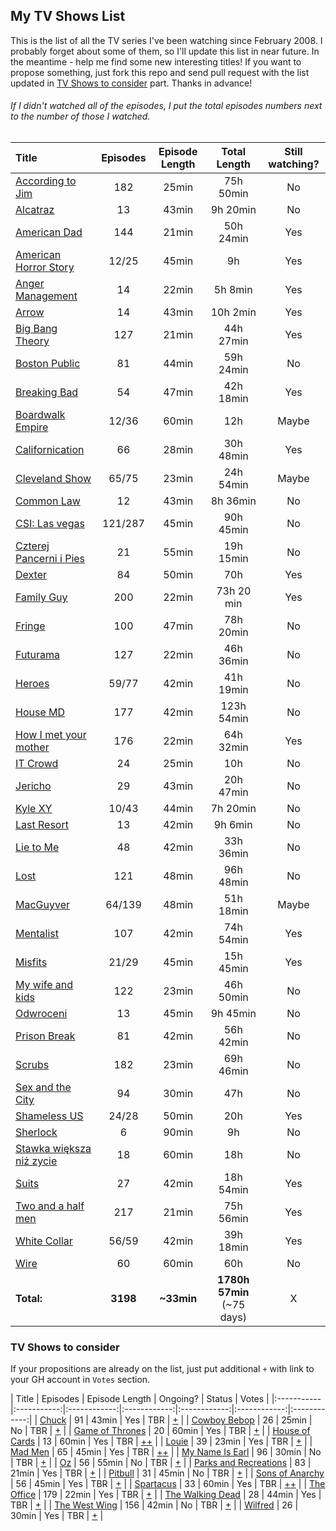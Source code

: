 ## My TV Shows List
This is the list of all the TV series I've been watching since February 2008. I probably forget about some of them, so I'll update this list in near future. In the meantime - help me find some new interesting titles! If you want to propose something, just fork this repo and send pull request with the list updated in [TV Shows to consider](https://github.com/michalbe/tv-series/blob/master/readme.md#tv-shows-to-consider) part. Thanks in advance!

###### If I didn't watched all of the episodes, I put the total episodes numbers next to the number of those I watched. 

| Title | Episodes | Episode Length | Total Length | Still watching? |
|:-----------|:-----------:|:------------:|:------------:|:------------:|
| [According to Jim](http://www.imdb.com/title/tt0285351/) | 182 | 25min | 75h 50min | No |
| [Alcatraz](http://www.imdb.com/title/tt1728102) | 13 | 43min | 9h 20min | No |
| [American Dad](http://www.imdb.com/title/tt0397306) | 144 | 21min | 50h 24min | Yes |
| [American Horror Story](http://www.imdb.com/title/tt1844624) | 12/25 | 45min | 9h | Yes |
| [Anger Management](http://www.imdb.com/title/tt1986770) | 14 | 22min | 5h 8min | Yes |
| [Arrow](http://www.imdb.com/title/tt2193021/) | 14 | 43min | 10h 2min | Yes |
| [Big Bang Theory](http://www.imdb.com/title/tt0898266/) | 127 | 21min | 44h 27min | Yes |
| [Boston Public](http://www.imdb.com/title/tt0247081/) | 81 | 44min | 59h 24min | No |
| [Breaking Bad](http://www.imdb.com/title/tt0903747/) | 54 | 47min | 42h 18min | Yes |
| [Boardwalk Empire](http://www.imdb.com/title/tt0979432/) | 12/36 | 60min | 12h | Maybe |
| [Californication](http://www.imdb.com/title/tt0904208/) | 66 | 28min | 30h 48min | Yes |
| [Cleveland Show](http://www.imdb.com/title/tt1195935/) | 65/75 | 23min | 24h 54min | Maybe |
| [Common Law](http://www.imdb.com/title/tt1771072/) | 12 | 43min | 8h 36min| No |
| [CSI: Las vegas](http://www.imdb.com/title/tt0247082/) | 121/287 | 45min | 90h 45min | No |
| [Czterej Pancerni i Pies](http://www.imdb.com/title/tt0120948/) | 21 | 55min | 19h 15min | No |
| [Dexter](http://www.imdb.com/title/tt0773262/) | 84 | 50min | 70h | Yes |
| [Family Guy](http://www.imdb.com/title/tt0182576/) | 200 | 22min | 73h 20 min | Yes |
| [Fringe](http://www.imdb.com/title/tt1119644/) | 100 | 47min | 78h 20min | No |
| [Futurama](http://www.imdb.com/title/tt0149460/) | 127 | 22min | 46h 36min | No |
| [Heroes](http://www.imdb.com/title/tt0813715) | 59/77 | 42min | 41h 19min | No |
| [House MD](http://www.imdb.com/title/tt0412142/) | 177 | 42min | 123h 54min | No |
| [How I met your mother](http://www.imdb.com/title/tt0460649/) | 176 | 22min | 64h 32min | Yes |
| [IT Crowd](http://www.imdb.com/title/tt0487831) | 24 | 25min | 10h | No |
| [Jericho](http://www.imdb.com/title/tt0805663) | 29 | 43min | 20h 47min | No |
| [Kyle XY](http://www.imdb.com/title/tt0756509/) | 10/43 | 44min | 7h 20min | No |
| [Last Resort](http://www.imdb.com/title/tt2172103/) | 13 | 42min | 9h 6min | No |
| [Lie to Me](http://www.imdb.com/title/tt1235099/) | 48 | 42min | 33h 36min | No |
| [Lost](http://www.imdb.com/title/tt0411008/) | 121 | 48min | 96h 48min | No |
| [MacGuyver](http://www.imdb.com/title/tt0088559/) | 64/139 | 48min | 51h 18min | Maybe |
| [Mentalist](http://www.imdb.com/title/tt1196946) | 107 | 42min | 74h 54min | Yes |
| [Misfits](http://www.imdb.com/title/tt1548850/) | 21/29 | 45min | 15h 45min | Yes |
| [My wife and kids](http://www.imdb.com/title/tt0273855) | 122 | 23min | 46h 50min | No |
| [Odwroceni](http://www.imdb.com/title/tt0998810) | 13 | 45min | 9h 45min | No |
| [Prison Break](http://www.imdb.com/title/tt0455275/) | 81 | 42min | 56h 42min | No |
| [Scrubs](http://www.imdb.com/title/tt0285403) | 182 | 23min | 69h 46min | No |
| [Sex and the City](http://www.imdb.com/title/tt0159206) | 94 | 30min | 47h | No |
| [Shameless US](http://www.imdb.com/title/tt1586680) | 24/28 | 50min | 20h | Yes |
| [Sherlock](http://www.imdb.com/title/tt1475582) | 6 | 90min | 9h | No |
| [Stawka większa niż zycie](http://www.imdb.com/title/tt0065035/) | 18 | 60min | 18h | No |
| [Suits](http://www.imdb.com/title/tt1632701/) | 27 | 42min | 18h 54min | Yes |
| [Two and a half men](http://www.imdb.com/title/tt0369179) | 217 | 21min | 75h 56min | Yes |
| [White Collar](http://www.imdb.com/title/tt1358522/) | 56/59 | 42min | 39h 18min | Yes |
| [Wire](http://www.imdb.com/title/tt0306414) | 60 | 60min | 60h | No |
| **Total:** | **3198** | **~33min** | **1780h 57min**  (~75 days) | X |

### TV Shows to consider
If your propositions are already on the list, just put additional `+` with link to your GH account in `Votes` section.
 
| Title | Episodes | Episode Length | Ongoing? | Status | Votes |
|:-----------|:-----------:|:------------:|:------------:|:------------:|:------------:|:------------:|
| [Chuck](http://www.imdb.com/title/tt0934814) | 91 | 43min | Yes | TBR | [+](https://github.com/kamilogorek) |
| [Cowboy Bebop](http://www.imdb.com/title/tt0213338/) | 26 | 25min | No | TBR | [+](https://github.com/datrio) |
| [Game of Thrones](http://www.imdb.com/title/tt0944947) | 20 | 60min | Yes | TBR | [+](https://github.com/kamilogorek) |
| [House of Cards](http://www.imdb.com/title/tt1856010) | 13 | 60min | Yes | TBR | [+](https://github.com/kamilogorek)[+](https://github.com/datrio) |
| [Louie](http://www.imdb.com/title/tt1492966) | 39 | 23min | Yes | TBR | [+](https://github.com/kamilogorek) |
| [Mad Men](http://www.imdb.com/title/tt0804503) | 65 | 45min | Yes | TBR | [+](https://github.com/kamilogorek)[+](https://github.com/datrio) |
| [My Name Is Earl](http://www.imdb.com/title/tt0460091) | 96 | 30min | No | TBR | [+](https://github.com/kamilogorek) |
| [Oz](http://www.imdb.com/title/tt0118421) | 56 | 55min | No | TBR | [+](https://github.com/kamilogorek) |
| [Parks and Recreations](http://www.imdb.com/title/tt1266020) | 83 | 21min | Yes | TBR | [+](https://github.com/kamilogorek) |
| [Pitbull](http://www.imdb.com/title/tt1096980) | 31 | 45min | No | TBR | [+](https://github.com/kamilogorek) |
| [Sons of Anarchy](http://www.imdb.com/title/tt1124373) | 56 | 45min | Yes | TBR | [+](https://github.com/kamilogorek) |
| [Spartacus](http://www.imdb.com/title/tt1442449) | 33 | 60min | Yes | TBR | [+](https://github.com/kamilogorek)[+](https://github.com/datrio) |
| [The Office](http://www.imdb.com/title/tt0386676) | 179 | 22min | Yes | TBR | [+](https://github.com/kamilogorek) |
| [The Walking Dead](http://www.imdb.com/title/tt1520211/) | 28 | 44min | Yes | TBR | [+](https://github.com/datrio) |
| [The West Wing](http://www.imdb.com/title/tt0200276/) | 156 | 42min | No | TBR | [+](https://github.com/datrio) |
| [Wilfred](http://www.imdb.com/title/tt1703925) | 26 | 30min | Yes | TBR | [+](https://github.com/kamilogorek) |
